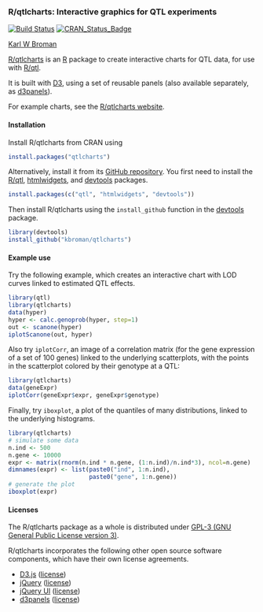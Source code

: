 ### R/qtlcharts: Interactive graphics for QTL experiments

[![Build Status](https://travis-ci.org/kbroman/qtlcharts.svg?branch=master)](https://travis-ci.org/kbroman/qtlcharts)
[![CRAN_Status_Badge](https://www.r-pkg.org/badges/version/qtlcharts)](https://cran.r-project.org/package=qtlcharts)

[Karl W Broman](https://kbroman.org)

[R/qtlcharts](https://kbroman.org/qtlcharts/) is an [R](https://www.r-project.org) package to create
interactive charts for QTL data, for use
with [R/qtl](https://rqtl.org).

It is built with [D3](https://d3js.org), using a set of reusable
panels (also available separately, as [d3panels](https://kbroman.org/d3panels/)).

For example charts, see the [R/qtlcharts website](https://kbroman.org/qtlcharts/).

#### Installation

Install R/qtlcharts from CRAN using

```r
install.packages("qtlcharts")
```

Alternatively, install it from its
[GitHub repository](https://github.com/kbroman/qtlcharts). You first need to
install the [R/qtl](https://rqtl.org),
[htmlwidgets](https://www.htmlwidgets.org),
and [devtools](https://github.com/r-lib/devtools) packages.

```r
install.packages(c("qtl", "htmlwidgets", "devtools"))
```

Then install R/qtlcharts using the `install_github` function in the
[devtools](https://github.com/r-lib/devtools) package.

```r
library(devtools)
install_github("kbroman/qtlcharts")
```

#### Example use

Try the following example, which creates an interactive chart with LOD
curves linked to estimated QTL effects.

```r
library(qtl)
library(qtlcharts)
data(hyper)
hyper <- calc.genoprob(hyper, step=1)
out <- scanone(hyper)
iplotScanone(out, hyper)
```

Also try `iplotCorr`, an image of a correlation matrix (for the
gene expression of a set of 100 genes) linked to the underlying
scatterplots, with the points in the scatterplot colored by their
genotype at a QTL:

```r
library(qtlcharts)
data(geneExpr)
iplotCorr(geneExpr$expr, geneExpr$genotype)
```

Finally, try `iboxplot`, a plot of the quantiles of many
distributions, linked to the underlying histograms.

```r
library(qtlcharts)
# simulate some data
n.ind <- 500
n.gene <- 10000
expr <- matrix(rnorm(n.ind * n.gene, (1:n.ind)/n.ind*3), ncol=n.gene)
dimnames(expr) <- list(paste0("ind", 1:n.ind),
                       paste0("gene", 1:n.gene))
# generate the plot
iboxplot(expr)
```

#### Licenses

The R/qtlcharts package as a whole is distributed under
[GPL-3 (GNU General Public License version 3)](https://www.gnu.org/licenses/gpl-3.0.en.html).

R/qtlcharts incorporates the following other open source software
components, which have their own license agreements.

- [D3.js](https://d3js.org) ([license](https://github.com/kbroman/qtlcharts/blob/master/inst/htmlwidgets/lib/d3/LICENSE))
- [jQuery](https://jquery.com) ([license](https://github.com/kbroman/qtlcharts/blob/master/inst/htmlwidgets/lib/jquery/LICENSE.txt))
- [jQuery UI](https://jqueryui.com/) ([license](https://github.com/kbroman/qtlcharts/blob/master/inst/htmlwidgets/lib/jquery-ui/LICENSE.txt))
- [d3panels](https://kbroman.org/d3panels/) ([license](https://github.com/kbroman/qtlcharts/blob/master/inst/htmlwidgets/lib/d3panels/LICENSE.md))
